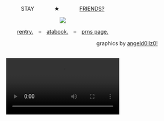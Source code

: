 <p align="center">
  STAY⠀⠀ ⠀ ⠀ ★⠀⠀ ⠀ ⠀ <ins>FRIENDS?</ins>
</p>

<p align="center">
  <img src="https://64.media.tumblr.com/7765e444a3e8864c4b02dc557f796e3d/57d0075b881d8ba5-c3/s540x810/1ff251b9e7d4b181861c8e632bcff1bb2381e2db.pnj"/>
</p>

<p align="center">
  <a href=https://rentry.co/blameshed>rentry.</a> ⠀–⠀ <a href=https://mafioso.atabook.org>atabook.</a> ⠀–⠀ <a href=https://en.pronouns.page/@bluudud>prns page.</a>
</p>

<p align="right">
graphics by <ins>angeld0llz0!</ins>
</p>

<br>

<div align="center">
  <video src="https://github.com/user-attachments/assets/e6e464dd-35b7-49d1-b83d-625961abc9c6" />
<div/>
